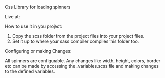 Css Library for loading spinners


Live at:


How to use it in you project:

1. Copy the scss folder from the project files into your project files.
2. Set it up to where your sass compiler compiles this folder too.

Configuring or making Changes:

All spinners are configurable. Any changes like width, height, colors, border etc can be made by accessing the _variables.scss file and making changes to the defined variables.

